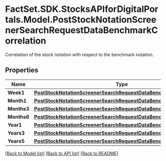# FactSet.SDK.StocksAPIforDigitalPortals.Model.PostStockNotationScreenerSearchRequestDataBenchmarkCorrelation
Correlation of the stock notation with respect to the benchmark notation.

## Properties

Name | Type | Description | Notes
------------ | ------------- | ------------- | -------------
**Week1** | [**PostStockNotationScreenerSearchRequestDataBenchmarkBetaWeek1**](PostStockNotationScreenerSearchRequestDataBenchmarkBetaWeek1.md) |  | [optional] 
**Month1** | [**PostStockNotationScreenerSearchRequestDataBenchmarkBetaMonth1**](PostStockNotationScreenerSearchRequestDataBenchmarkBetaMonth1.md) |  | [optional] 
**Months3** | [**PostStockNotationScreenerSearchRequestDataBenchmarkBetaMonths3**](PostStockNotationScreenerSearchRequestDataBenchmarkBetaMonths3.md) |  | [optional] 
**Months6** | [**PostStockNotationScreenerSearchRequestDataBenchmarkBetaMonths6**](PostStockNotationScreenerSearchRequestDataBenchmarkBetaMonths6.md) |  | [optional] 
**Year1** | [**PostStockNotationScreenerSearchRequestDataBenchmarkBetaYear1**](PostStockNotationScreenerSearchRequestDataBenchmarkBetaYear1.md) |  | [optional] 
**Years3** | [**PostStockNotationScreenerSearchRequestDataBenchmarkBetaYears3**](PostStockNotationScreenerSearchRequestDataBenchmarkBetaYears3.md) |  | [optional] 
**Years5** | [**PostStockNotationScreenerSearchRequestDataBenchmarkBetaYears5**](PostStockNotationScreenerSearchRequestDataBenchmarkBetaYears5.md) |  | [optional] 

[[Back to Model list]](../README.md#documentation-for-models) [[Back to API list]](../README.md#documentation-for-api-endpoints) [[Back to README]](../README.md)

